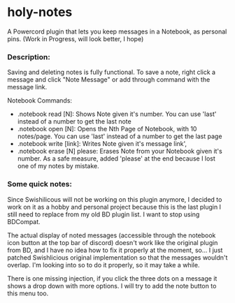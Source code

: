 # holy-notes
 A Powercord plugin that lets you keep messages in a Notebook, as personal pins. (Work in Progress, will look better, I hope)


### Description:

Saving and deleting notes is fully functional. To save a note, right click a message and click "Note Message" or add through command with the message link.

Notebook Commands:

- .notebook read [N]: Shows Note given it's number. You can use 'last' instead of a number to get the last note
- .notebook open [N]: Opens the Nth Page of Notebook, with 10 notes/page. You can use 'last' instead of a number to get the last page
- .notebook write [link]: Writes Note given it's message link',
- .notebook erase [N] please: Erases Note from your Notebook given it's number. As a safe measure, added 'please' at the end because I lost one of my notes by mistake.

 
### Some quick notes:

Since Swishilicous will not be working on this plugin anymore, I decided to work on it as a hobby and personal project because this is the last plugin I still need to replace from my old BD plugin list. I want to stop using BDCompat.

The actual display of noted messages (accessible through the notebook icon button at the top bar of discord) doesn't work like the original plugin from BD, and I have no idea how to fix it properly at the moment, so... I just patched Swishlicious original implementation so that the messages wouldn't overlap. I'm looking into so to do it properly, so it may take a while.

There is one missing injection, if you click the three dots on a message it shows a drop down with more options. I will try to add the note button to this menu too.
